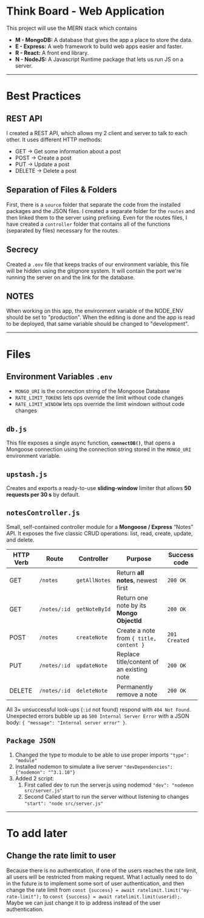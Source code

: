 # Think Board - Web Application
This project will use the MERN stack which contains
- **M - MongoDB:** A database that gives the app a place to store the data.
- **E - Express:** A web framework to build web apps easier and faster.
- **R - React:** A front end library.
- **N - NodeJS:** A Javascript Runtime package that lets us run JS on a server.

---
# Best Practices
## REST API
I created a REST API, which allows my 2 client and server to talk to each other. It uses different HTTP methods:
- GET → Get some information about a post
- POST → Create a post
- PUT → Update a post
- DELETE → Delete a post

## Separation of Files & Folders
First, there is a `source` folder that separate the code from the installed packages and the JSON files.
I created a separate folder for the `routes` and then linked them to the server using prefixing.
Even for the routes files, I have created a `controller` folder that contains all of the functions (separated by files) necessary for the routes.

## Secrecy 
Created a `.env` file that keeps tracks of our environment variable, this file will be hidden using the gitignore system. It will contain the port we're running the server on and the link for the database. 

## NOTES
When working on this app, the environment variable of the NODE_ENV should be set to "production". When the editing is done and the app is read to be deployed, that same variable should be changed to "development".

--- 
# Files
## Environment Variables `.env`
- `MONGO_URI` is the connection string of the Mongoose Database
- `RATE_LIMIT_TOKENS` lets ops override the limit without code changes
- `RATE_LIMIT_WINDOW` lets ops override the limit windown without code changes

## `db.js`
This file exposes a single async function, **`connectDB()`**, that opens a Mongoose connection using the connection string stored in the `MONGO_URI` environment variable.

## `upstash.js`
Creates and exports a ready-to-use **sliding-window** limiter that allows **50 requests per 30 s** by default.

## `notesController.js`
Small, self-contained controller module for a **Mongoose / Express** “Notes” API. It exposes the five classic CRUD operations: list, read, create, update, and delete.

| HTTP Verb | Route            | Controller            | Purpose                                   | Success code |
|-----------|------------------|-----------------------|-------------------------------------------|--------------|
| GET       | `/notes`         | `getAllNotes`         | Return **all notes**, newest first        | `200 OK`     |
| GET       | `/notes/:id`     | `getNoteById`         | Return one note by its **Mongo ObjectId** | `200 OK`     |
| POST      | `/notes`         | `createNote`          | Create a note from `{ title, content }`   | `201 Created`|
| PUT       | `/notes/:id`     | `updateNote`          | Replace title/content of an existing note | `200 OK`     |
| DELETE    | `/notes/:id`     | `deleteNote`          | Permanently remove a note                 | `200 OK`     |

All 3× unsuccessful look-ups (`:id` not found) respond with `404 Not Found`.  
Unexpected errors bubble up as `500 Internal Server Error` with a JSON body: `{ "message": "Internal server error" }`.


## `Package JSON` 
1. Changed the type to module to be able to use proper imports `"type": "module"`
2. Installed nodemon to simulate a live server `"devDependencies": {"nodemon": "^3.1.10"}`
3. Added 2 script:
   1. First called dev to run the server.js using nodemod `"dev": "nodemon src/server.js"`
   2. Second Called start to run the server without listening to changes `"start": "node src/server.js"`

---
# To add later
## Change the rate limit to user
Because there is no authentication, if one of the users reaches the rate limit, all users will be restricted from making request.
What I actually need to do in the future is to implement some sort of user authentication, and then change the rate limit from `const {success} = await ratelimit.limit("my-rate-limit");` to `const {success} = await ratelimit.limit(userid);`. 
Maybe we can just change it to ip address instead of the user authentication.
